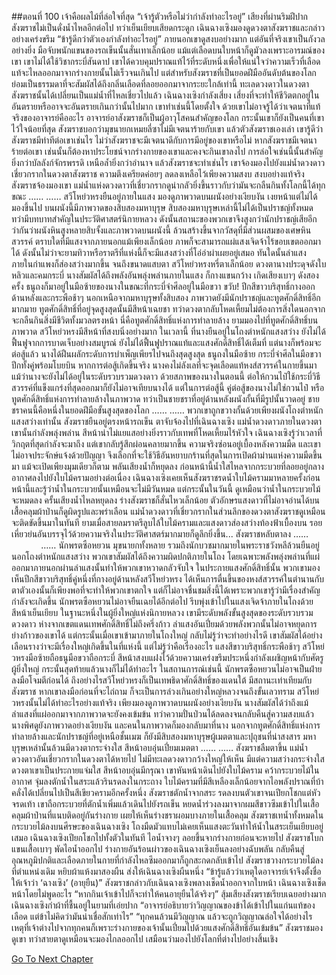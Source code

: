 ##ตอนที่ 100 เจ้าคือผลไม้ที่ล่อใจที่สุด
“เจ้ารู้ตัวหรือไม่ว่ากำลังทำอะไรอยู่”
เสียงที่ผ่านริมฝีปากสังฆราชไม่เป็นดั่งน้ำไหลอีกต่อไป ทว่าเย็นเยียบเสียดกระดูก
เฉินฉางเซิงมองดูดวงตาสังฆราชและกล่าวอย่างเคร่งขรึม “ข้ารู้ดีกว่าตัวเองกำลังทำอะไรอยู่”
ภายนอกเขาดูสงบอย่างมาก แต่อันที่จริงเขาเป็นกังวลอย่างยิ่ง มือจับพนักแขนของรถเข็นนั้นสั่นเทาเล็กน้อย แม้แต่เลือดบนใบหน้าก็ดูมัวลงเพราะอารมณ์ของเขา
เขาไม่ได้ใช้วิชากระบี่สันดาป เขาได้ควบคุมปราณแท้ไว้ที่ระดับหนึ่งเพื่อให้แน่ใจว่าความเร็วที่เลือดแท้จะไหลออกมาจากร่างกายนั้นไม่เร็วจนเกินไป
แต่สำหรับสังฆราชที่เป็นยอดฝีมืออันดับต้นของโลก ย่อมเป็นธรรมดาที่จะสัมผัสได้ถึงกลิ่นเลือดที่ลอยออกมาจากระยะใกล้เท่านี้
ทะเลดวงดาวในดวงตาสังฆราชนั้นได้เปลี่ยนเป็นแม่น้ำที่ไหลเชี่ยวไปแล้ว
เฉินฉางเซิงกำลังเสี่ยง เสี่ยงที่จะทำให้ชีวิตตกอยู่ในอันตรายหรืออาจจะอันตรายเกินกว่านั้นไปมาก
เขาทำเช่นนี้โดยตั้งใจ
ด้วยเขาไม่อาจรู้ได้ว่าเจตนาที่แท้จริงของอาจารย์คืออะไร อาจารย์อาสังฆราชก็เป็นผู้อาวุโสคนสำคัญของโลก กระนั้นเขาก็ยังเป็นคนที่เขาไว้ใจน้อยที่สุด
สังฆราชบอกว่ามุขนายกเหมยลี่ซาไม่มีเจตนาร้ายกับเขา แล้วตัวสังฆราชเองเล่า
เขารู้ดีว่าสังฆราชมีท่าทีต่อเขาเช่นไร ไม่ว่าสังฆราชจะมีเจตนาดีกับการมีอยู่ของเขาหรือไม่
หากสังฆราชมีเจตนาร้ายต่อเขา เช่นนั้นก็ต้องหาประโยชน์จากร่างกายของเขาและคงจะกินเขาลงไป
การล่อใจเช่นนี้นั้นสำคัญยิ่งกว่าบัลลังก์จักรพรรดิ เหนือล้ำยิ่งกว่าอำนาจ
แล้วสังฆราชจะทำเช่นไร
เขาจ้องมองไปยังแม่น้ำดวงดาวเชี่ยวกรากในดวงตาสังฆราช ความตึงเครียดค่อยๆ ลดลงเหลือไว้เพียงความสงบ สงบอย่างแท้จริง
สังฆราชจ้องมองเขา แม่น้ำแห่งดวงดาวที่เชี่ยวกรากดูน่ากลัวยิ่งขึ้นราวกับว่ามันจะกลืนกินทั้งโลกนี้ได้ทุกขณะ
……
……
สวีโหย่วหรงยืนอยู่ภายในแสง มองดูภาพวาดบนผนังอย่างเงียบงัน เงยหน้าแต่ไม่ได้มองขึ้นไป
บนผนังนี้มีภาพวาดของสิบสองมหาบุรุษ สิบสองมหาบุรุษเหล่านี้ไม่ได้เป็นปราชญ์ทั้งหมด ทว่ามีบทบาทสำคัญในประวัติศาสตร์นิกายหลวง ดังนั้นสถานะของพวกเขาจึงสูงกว่านักปราชญ์เสียอีก
ว่ากันว่าผนังหินสูงหลายสิบจั้งและภาพวาดบนผนังนี้ ล้วนสร้างขึ้นจากวัสดุที่มีส่วนผสมของเศษหินสวรรค์ ตราบใดที่มีแสงจากภายนอกแม้เพียงเล็กน้อย ภาพก็จะสามารถแผ่แสงเจิดจ้าไร้ขอบเขตออกมาได้
ดังนั้นไม่ว่าจะยามทิวาหรือราตรีที่แห่งนี้ก็จะมีแสงสว่างที่โอ่อ่าผ่าเผยอยู่เสมอ
ทันใดนั้นลำแสงภายในกำแพงก็ส่องสว่างมากขึ้น จนถึงขนาดแสบตา
สวีโหย่วหรงหรี่ตาเล็กน้อย ดวงตานางประดุจดังใบหลิวและคมกระบี่
นางสัมผัสได้ถึงพลังอันพลุ่งพล่านภายในแสง ก็กางแขนกว้าง
เกิดเสียงเบาๆ ดังสองครั้ง ธนูถงก็มาอยู่ในมือซ้ายของนางในขณะที่กระบี่จำศีลอยู่ในมือขวา
ขวับ!
ปีกสีขาวบริสุทธิ์กางออกด้านหลังและกระพือช้าๆ
นอกเหนือจากมหาบุรุษทั้งสิบสอง ภาพวาดยังมีนักปราชญ์และทูตศักดิ์สิทธิ์อีกมากมาย
ทูตศักดิ์สิทธิ์ที่อยู่จุดสูงสุดนั้นมีสีหน้าเฉยชา ทว่าดวงตากลับโหดเหี้ยมไม่ต้องการสิ่งใดนอกจากจะกลืนกินสิ่งมีชีวิตทั้งมวลตรงหน้า
นี่คือทูตศักดิ์สิทธิ์แห่งการทำลายล้าง
ยามมองไปที่ทูตศักดิ์สิทธิ์บนภาพวาด สวีโหย่วหรงมีสีหน้าที่สงบนิ่งอย่างมาก
ในเวลานี้ ที่นางยืนอยู่ในโถงตำหนักแสงสว่าง ยังไม่ได้ฟื้นฟูจากการบาดเจ็บอย่างสมบูรณ์ ยังไม่ได้ฟื้นฟูปราณแท้และแสงศักดิ์สิทธิ์ได้เต็มที่ แต่นางก็พร้อมจะต่อสู้แล้ว
นางได้ฝืนผลักระดับการบำเพ็ญเพียรไปจนถึงสุดสูงสุด ธนูถงในมือซ้าย กระบี่จำศีลในมือขวา ปีกทั้งคู่พร้อมโบยบิน
หากการต่อสู้เกิดขึ้นจริง นางคงไม่ลังเลที่จะจุดเลือดแท้หงส์สวรรค์ในกายขึ้นมา
แม้ว่านางจะยังไม่ได้อยู่ในระดับรวบรวมดวงดาว ด้วยสภาพของนางในตอนนี้ ต่อให้กวนไป๋ใช้กระบี่วิธีสวรรค์ที่แข็งแกร่งที่สุดออกมาก็ยังไม่อาจเทียบนางได้
แต่ในการต่อสู้นี้ คู่ต่อสู้ของนางไม่ใช่กวนไป๋ หรือทูตศักดิ์สิทธิ์แห่งการทำลายล้างในภาพวาด ทว่าเป็นชายชราที่อยู่ด้านหลังผนังกั้นที่มีรูปนั้นวาดอยู่
ชายชราคนนี้คือหนึ่งในยอดฝีมือขั้นสูงสุดของโลก
……
……
พวกเขาถูกขวางกั้นด้วยเพียงผนังโถงตำหนักแสงสว่างเท่านั้น
สังฆราชยืนอยู่ตรงหน้ารถเข็น ตาจับจ้องไปที่เฉินฉางเซิง แม่น้ำดวงดาวภายในดวงตาเขานั้นกำลังพลุ่งพล่าน สีหน้าน่าไม่แยแสอย่างยิ่งราวกับเทพที่โหดเหี้ยมไร้หัวใจ
เฉินฉางเซิงรู้ว่าเวลาที่วิกฤตที่สุดกำลังจะมาถึง แต่เขากลับรู้สึกผ่อนคลายมากขึ้น
ความจริงซ่อนอยู่เบื้องหลังความมืด และเขาไม่อาจประจักษ์แจ้งด้วยปัญญา จึงเลือกที่จะใช้วิธีอันหยาบกร้านที่สุดในการเปิดผ้าม่านแห่งความมืดขึ้นมา แม้จะเปิดเพียงมุมเดียวก็ตาม
พลันเสียงน้ำก็หยุดลง
ก่อนหน้านี้น้ำใสไหลจากกระบวยที่ลอยอยู่กลางอากาศลงไปยังใบไม้ครามอย่างต่อเนื่อง
เฉินฉางเซิงเคยเห็นสังฆราชรดน้ำใบไม้ครามมาหลายครั้งก่อนหน้านี้และรู้ว่าน้ำในกระบวยนั้นเหมือนจะไม่มีวันหมด
แต่กระนั้นในวันนี้ ดูเหมือนว่าน้ำในกระบวยไม้จะหมดลง
ครั้นเสียงน้ำไหลหยุดลง ร่างสังฆราชก็สั่นไหวเล็กน้อย ตัวอักษรแสงดาวที่ไม่อาจอ่านได้บนเสื้อคลุมผ้าป่านก็ดูผิดรูปและพร่าเลือน
แม่น้ำดวงดาวที่เชี่ยวกรากในส่วนลึกของดวงตาสังฆราชดูเหมือนจะติดขัดขึ้นมาในทันที
ยามเมื่อสายลมราตรีลูบไล้ใบไม้ครามและแสงดาวส่องสว่างท้องฟ้าเบื้องบน รอยเหี่ยวย่นอันบรรจุไว้ด้วยความจริงในประวัติศาสตร์มากมายก็ดูลึกยิ่งขึ้น...
สังฆราชหลับตาลง
……
            ……
นักพรตซือหยวน มุขนายกทั้งหลาย รวมถึงนักบวชมากมายในพระราชวังหลีล้วนยืนอยู่นอกโถงตำหนักแสงสว่าง
พวกเขาสัมผัสได้ถึงความผิดปกติภายในโถง โดยเฉพาะพลังพลุ่งพล่านที่แผ่ออกมาภายนอกผ่านลำแสงนั้นทำให้พวกเขาหวาดกลัวจับใจ
ในประกายแสงศักดิ์สิทธิ์นั้น พวกเขามองเห็นปีกสีขาวบริสุทธิ์คู่หนึ่งที่กางอยู่ด้านหลังสวีโหย่วหรง ได้เห็นการตื่นขึ้นของหงส์สวรรค์ในตำนานกับตาตัวเองนั้นก็เพียงพอที่จะทำให้พวกเขาตกใจ แต่ก็ไม่อาจชื่นชมสิ่งนี้ได้เพราะพวกเขารู้ว่ามีเรื่องสำคัญกำลังจะเกิดขึ้น
นักพรตซือหยวนไม่อาจยืนเฉยได้อีกต่อไป รีบพุ่งเข้าไปในแสงเจิดจ้าภายในโถงด้วยสีหน้าเย็นเยียบ
ในฐานะหนึ่งในผู้ยิ่งใหญ่แห่งนิกายหลวง เขามีระดับพลังขั้นสูงสุดของระดับรวบรวมดวงดาว ห่างจากเขตแดนเทพศักดิ์สิทธิ์ไม่ถึงครึ่งก้าว ลำแสงอันเปี่ยมด้วยพลังพวกนั้นไม่อาจหยุดการย่างก้าวของเขาได้
แต่กระนั้นเมื่อเขาเข้ามาภายในโถงใหญ่ กลับไม่รู้ว่าจะทำอย่างไรดี
เขาสัมผัสได้อย่างเลือนรางว่าจะมีเรื่องใหญ่เกิดขึ้นในที่แห่งนี้ แต่ไม่รู้ว่าคือเรื่องอะไร
แสงสีขาวบริสุทธิ์กระพือช้าๆ สวีโหย่วหรงมือซ้ายถือธนูมือขวาถือกระบี่ สีหน้าสงบแฝงไว้ด้วยความเคร่งขรึมประหนึ่งกำลังเผชิญหน้ากับศัตรูผู้ยิ่งใหญ่ กระนั้นสุดท้ายแล้วนางก็ไม่ได้ทำอะไร
ในสถานการณ์เช่นนี้ นักพรตซือหยวนไม่อาจเป็นฝ่ายลงมือโจมตีก่อนได้ ถึงอย่างไรสวีโหย่วหรงก็เป็นเทพธิดาศักดิ์สิทธิ์ของแดนใต้ มีสถานะเท่าเทียมกับสังฆราช หากเขาลงมือก่อนที่จะไถ่ถาม ก็จะเป็นการล่วงเกินอย่างใหญ่หลวงจนถึงขั้นเลวทราม
สวีโหย่วหรงนั้นไม่ได้ทำอะไรอย่างแท้จริง เพียงมองดูภาพวาดบนผนังอย่างเงียบงัน
นางสัมผัสได้ว่าถึงแม้ลำแสงที่แผ่ออกมาจากภาพวาดจะยังคงเข้มข้น ทว่าความปั่นป่วนได้ลดลงจนกลับคืนสู่ความสงบแล้ว
นางพิศดูยังภาพวาดอย่างเงียบงัน และคนในภาพวาดก็มองกลับมาที่นาง
นอกจากทูตศักดิ์สิทธิ์แห่งการทำลายล้างและนักปราชญ์ที่อยู่เหนือชั้นเมฆ ก็ยังมีสิบสองมหาบุรุษผู้เมตตาและปุถุชนที่น่าสงสาร
มหาบุรุษเหล่านั้นล้วนมีดวงตากระจ่างใส สีหน้าอบอุ่นเปี่ยมเมตตา
……
……
สังฆราชลืมตาขึ้น แม่น้ำดวงดาวอันเชี่ยวกรากในดวงตาได้หายไป ไม่มีทะเลดวงดาวกว้างใหญ่ให้เห็น มีแต่ความสว่างกระจ่างใส
ดวงตาเขาเป็นประกายแจ่มใส สีหน้าอบอุ่นมีกรุณา
เขาหันหน้าเดินไปยังใบไม้คราม คว้ากระบวยไม้ในอากาศ จุ่มลงตักน้ำในสระแล้วรินรดลงในกระถาง
ใบไม้ครามที่มีสีเหลืองเล็กน้อยจากไอพลังปราณที่บ้าคลั่งได้เปลี่ยนไปเป็นสีเขียวครามอีกครั้งหนึ่ง
สังฆราชตักน้ำจากสระ รดลงบนตัวเขาจนเปียกโชกแต่หัวจรดเท้า
เขาถือกระบวยที่ตักน้ำเพิ่มแล้วเดินไปยังรถเข็น
หยดน้ำร่วงลงมาจากผมสีขาวซึมเข้าไปในเสื้อคลุมผ้าป่านที่แนบติดอยู่กันร่างกาย เผยให้เห็นร่างชราผอมบางภายในเสื้อคลุม
สังฆราชเทน้ำทั้งหมดในกระบวยไม้ลงบนศีรษะของเฉินฉางเซิง
โถงมืดมัวแทบไม่เคยเห็นแสงตะวันทำให้น้ำในสระเย็นเยียบอยู่เสมอ เฉินฉางเซิงเปียกโชกไปทั้งตัวในทันที
ไอน้ำจางๆ ลอยขึ้นจากร่างกายก่อนจะหายไป สังฆราชโบกแขนเสื้อเบาๆ พัดไอน้ำออกไป
ร่างกายอันร้อนผ่าวของเฉินฉางเซิงเย็นลงอย่างฉับพลัน กลับคืนสู่อุณหภูมิปกติและเลือดภายในกายที่กำลังไหลซึมออกมาก็ถูกสะกดกลับเข้าไป
สังฆราชวางกระบวยไม้ลงที่ตำแหน่งเดิม หยิบผ้าแห้งมาสองผืน ส่งให้เฉินฉางเซิงผืนหนึ่ง
“ข้ารู้แล้วว่าเหตุใดอาจารย์เจ้าจึงตั้งชื่อให้เจ้าว่า ‘ฉางเซิง’ (อายุยืน)” สังฆราชกล่าวกับเฉินฉางเซิงพลางเช็ดน้ำออกจากใบหน้า
เฉินฉางเซิงเช็ดหน้าโดยไม่พูดอะไร
“หากกินเจ้าเข้าไปก็จะทำให้คนอายุยืนได้จริงๆ” สุ้มเสียงสังฆราชเรียบเฉยอย่างมาก
เฉินฉางเซิงกำผ้าที่ชื้นอยู่ในยามที่เอ่ยปาก “อาจารย์อธิบายว่าวิญญาณของข้าได้เข้าไปในแก่นแท้ของเลือด แต่ข้าไม่คิดว่ามันน่าเชื่อสักเท่าไร”
“ทุกคนล้วนมีวิญญาณ แล้วจะถูกวิญญาณล่อใจได้อย่างไร เหตุที่เจ้าต่างไปจากทุกคนก็เพราะร่างกายของเจ้านั้นเปี่ยมไปด้วยแสงศักดิ์สิทธิ์อันเข้มข้น”
สังฆราชมองดูเขา ทว่าสายตาดูเหมือนจะมองไกลออกไป เสมือนว่ามองไปยังโลกที่ต่างไปอย่างสิ้นเชิง


[Go To Next Chapter]( ./610.md)